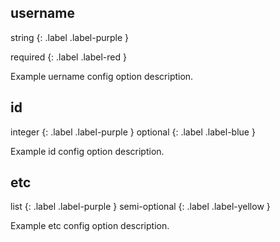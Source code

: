 ## username
string 
{: .label .label-purple }

required
{: .label .label-red }

Example uername config option description. 

## id

integer {: .label .label-purple } optional {: .label .label-blue }

Example id config option description. 

## etc

list {: .label .label-purple } semi-optional {: .label .label-yellow }

Example etc config option description. 
